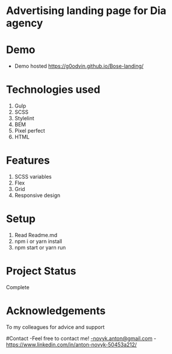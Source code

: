 # Advertising landing page for Dia agency

# Demo
- Demo hosted https://g0odvin.github.io/Bose-landing/

# Technologies used
1. Gulp
2. SCSS
3. Stylelint
4. BEM
5. Pixel perfect
6. HTML

# Features
1. SCSS variables
2. Flex
3. Grid
4. Responsive design

# Setup
1. Read Readme.md
2. npm i or yarn install
3. npm start or yarn run

# Project Status
Complete

# Acknowledgements
To my colleagues for advice and support

#Contact
-Feel free to contact me!
-novyk.anton@gmail.com
-https://www.linkedin.com/in/anton-novyk-50453a212/
